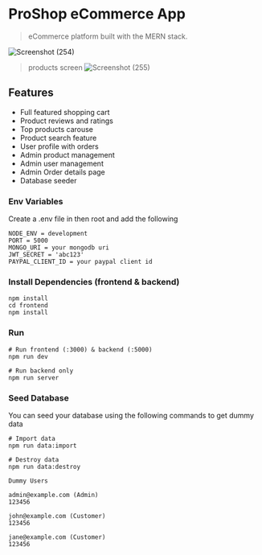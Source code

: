 # ProShop eCommerce App

> eCommerce platform built with the MERN stack.
> 
![Screenshot (254)](https://user-images.githubusercontent.com/96475717/147317202-518adfd6-3545-4f56-84aa-e3c57715b76f.png)
>products screen
![Screenshot (255)](https://user-images.githubusercontent.com/96475717/147317756-287c14e8-2473-45aa-9836-e36195686102.png)

## Features

- Full featured shopping cart
- Product reviews and ratings
- Top products carouse
- Product search feature
- User profile with orders
- Admin product management
- Admin user management
- Admin Order details page
- Database seeder 


### Env Variables

Create a .env file in then root and add the following

```
NODE_ENV = development
PORT = 5000
MONGO_URI = your mongodb uri
JWT_SECRET = 'abc123'
PAYPAL_CLIENT_ID = your paypal client id
```

### Install Dependencies (frontend & backend)

```
npm install
cd frontend
npm install
```

### Run

```
# Run frontend (:3000) & backend (:5000)
npm run dev

# Run backend only
npm run server
```

### Seed Database

You can seed your database using the following commands to get dummy data

```
# Import data
npm run data:import

# Destroy data
npm run data:destroy
```

```
Dummy Users

admin@example.com (Admin)
123456

john@example.com (Customer)
123456

jane@example.com (Customer)
123456
```
